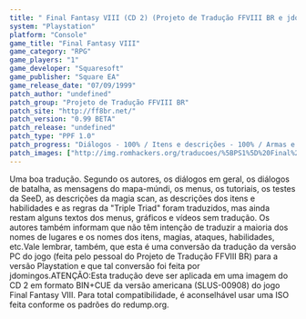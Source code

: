 ```yaml
---
title: " Final Fantasy VIII (CD 2) (Projeto de Tradução FFVIII BR e jdomingos)"
system: "Playstation"
platform: "Console"
game_title: "Final Fantasy VIII"
game_category: "RPG"
game_players: "1"
game_developer: "Squaresoft"
game_publisher: "Square EA"
game_release_date: "07/09/1999"
patch_author: "undefined"
patch_group: "Projeto de Tradução FFVIII BR"
patch_site: "http://ff8br.net/"
patch_version: "0.99 BETA"
patch_release: "undefined"
patch_type: "PPF 1.0"
patch_progress: "Diálogos - 100% / Itens e descrições - 100% / Armas e acessórios - 100% / Menus - 100% / Gráficos e cenários - 30% / Vídeos - 0%"
patch_images: ["http://img.romhackers.org/traducoes/%5BPS1%5D%20Final%20Fantasy%20VIII%20-%204.jpg","http://img.romhackers.org/traducoes/%5BPS1%5D%20Final%20Fantasy%20VIII%20-%205.jpg","http://img.romhackers.org/traducoes/%5BPS1%5D%20Final%20Fantasy%20VIII%20-%206.jpg"]
---
```

Uma boa tradução. Segundo os autores, os diálogos em geral, os diálogos de batalha, as mensagens do mapa-múndi, os menus, os tutoriais, os testes da SeeD, as descrições da magia scan, as descrições dos itens e habilidades e as regras da "Triple Triad" foram traduzidos, mas ainda restam alguns textos dos menus, gráficos e vídeos sem tradução. Os autores também informam que não têm intenção de traduzir a maioria dos nomes de lugares e os nomes dos itens, magias, ataques, habilidades, etc.Vale lembrar, também, que esta é uma conversão da tradução da versão PC do jogo (feita pelo pessoal do Projeto de Tradução FFVIII BR) para a versão Playstation e que tal conversão foi feita por jdomingos.ATENÇÃO:Esta tradução deve ser aplicada em uma imagem do CD 2 em formato BIN+CUE da versão americana (SLUS-00908) do jogo Final Fantasy VIII. Para total compatibilidade, é aconselhável usar uma ISO feita conforme os padrões do redump.org.